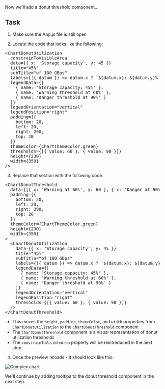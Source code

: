 Now we'll add a donut threshold component...

## Task

1) Make sure the App.js file is still open

2) Locate the code that looks like the following:

<pre class="file">
&lt;ChartDonutUtilization
  constrainToVisibleArea
  data={{ x: &#39;Storage capacity&#39;, y: 45 }}
  title=&quot;45%&quot;
  subTitle=&quot;of 100 GBps&quot;
  labels={({ datum }) =&gt; datum.x ? `${datum.x}: ${datum.y}%` : null}
  legendData={[
    { name: &#39;Storage capacity: 45%&#39; },
    { name: &#39;Warning threshold at 60%&#39; }, 
    { name: &#39;Danger threshold at 90%&#39; }
  ]}
  legendOrientation=&quot;vertical&quot;
  legendPosition=&quot;right&quot;
  padding={{
    bottom: 20,
    left: 20,
    right: 290,
    top: 20
  }}
  themeColor={ChartThemeColor.green}
  thresholds={[{ value: 60 }, { value: 90 }]}
  height={230}
  width={350}
/&gt;
</pre>

3) Replace that section with the following code:

<pre class="file" data-target="clipboard">
&lt;ChartDonutThreshold
  data={[{ x: &#39;Warning at 60%&#39;, y: 60 }, { x: &#39;Danger at 90%&#39;, y: 90 }]}
  padding={{
    bottom: 20,
    left: 20,
    right: 290,
    top: 20
  }}
  themeColor={ChartThemeColor.green}
  height={230}
  width={350}
&gt;
  &lt;ChartDonutUtilization
    data={{ x: &#39;Storage capacity&#39;, y: 45 }}
    title=&quot;45%&quot;
    subTitle=&quot;of 100 GBps&quot;
    labels={({ datum }) =&gt; datum.x ? `${datum.x}: ${datum.y}%` : null}
    legendData={[
      { name: &#39;Storage capacity: 45%&#39; },
      { name: &#39;Warning threshold at 60%&#39; }, 
      { name: &#39;Danger threshold at 90%&#39; }
    ]}
    legendOrientation=&quot;vertical&quot;
    legendPosition=&quot;right&quot;
    thresholds={[{ value: 60 }, { value: 90 }]}
  /&gt;
&lt;/ChartDonutThreshold&gt;
</pre>

- This moves the `height`, `padding`, `themeColor`, and `width` properties from `ChartDonutUtilization` to the `ChartDonutThreshold` component
- The `ChartDonutThreshold` component is a visual representation of donut utilization thresholds
- The `constrainToVisibleArea` property will be reintroduced in the next step

4) Once the preview reloads - it should look like this:
<img src="module-donut-utilization/assets/complex.png" alt="Complex chart" style="box-shadow: rgba(3, 3, 3, 0.2) 0px 1.25px 2.5px 0px;" />

We'll continue by adding tooltips to the donut threshold component in the next step.
